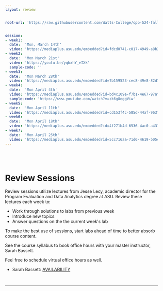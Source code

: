 ```yaml
---
layout: review


root-url: 'https://raw.githubusercontent.com/Watts-College/cpp-524-fall-2021/master/review-sessions/'


session: 
- week1:
  date:  'Mon, March 14th'  
  video: 'https://mediaplus.asu.edu/embedded?id=fdcd0741-c017-4949-a8b3-cf90fd01dcfc&siteId=61e0606e-415d-4001-8206-ffde48430c64&isPrivate='
- week2:
  date:  'Mon March 21st'  
  video: 'https://youtu.be/yqbxhY_eIXk'
  sample-code: '' 
- week3:
  date:  'Mon March 28th'  
  video: 'https://mediaplus.asu.edu/embedded?id=7b159523-cec8-49e8-82d7-a0e8d79462fe&siteId=61e0606e-415d-4001-8206-ffde48430c64&isPrivate='
- week4:
  date:  'Mon April 4th'  
  video: 'https://mediaplus.asu.edu/embedded?id=bd4c109e-f7b1-4e67-97af-8ffcc6806039&siteId=61e0606e-415d-4001-8206-ffde48430c64&isPrivate='
  sample-code: 'https://www.youtube.com/watch?v=zk6gOeggViw' 
- week5:
  date:  'Mon April 11th'  
  video: 'https://mediaplus.asu.edu/embedded?id=cd153f4c-585d-44af-963f-c1fe852c94da&siteId=61e0606e-415d-4001-8206-ffde48430c64&isPrivate='
- week6:
  date:  'Mon April 18th'  
  video: 'https://mediaplus.asu.edu/embedded?id=4f271b4d-6536-4ac0-a431-817a515a47be&siteId=61e0606e-415d-4001-8206-ffde48430c64&isPrivate='
- week7:
  date:  'Mon April 25th'  
  video: 'https://mediaplus.asu.edu/embedded?id=5cc716aa-71d6-4619-b05c-49922fa57032&siteId=61e0606e-415d-4001-8206-ffde48430c64&isPrivate='   
---
```





<br><br>

# Review Sessions 

Review sessions utilize lectures from Jesse Lecy, academic director for the Program Evaluation and Data Analytics degree at ASU. Review these lectures each week to: 

* Work through solutions to labs from previous week 
* Introduce new topics 
* Answer questions on the the current week's lab 










<!--  **Add to your calendar:** <a target="_blank" href=""><img border="0" src="https://www.google.com/calendar/images/ext/gc_button1_en.gif"></a>  -->







To make the best use of sessions, start labs ahead of time to better absorb course content. 

See the course syllabus to book office hours with your master instructor, Sarah Bassett. 

Feel free to schedule virtual office hours as well.   

* Sarah Bassett: [AVAILABILITY](https://calendly.com/sarahbassettasu/office-hours)


<br> 
<hr>
<br>
<br>





<style>
.zoom {
  background-color: #008CBA; 
  border: none;
  color: white;
  padding: 15px 32px;
  text-align: center;
  text-decoration: none;
  display: inline-block;
  font-size: 16px;
  border-radius: 4px;
}
</style>



